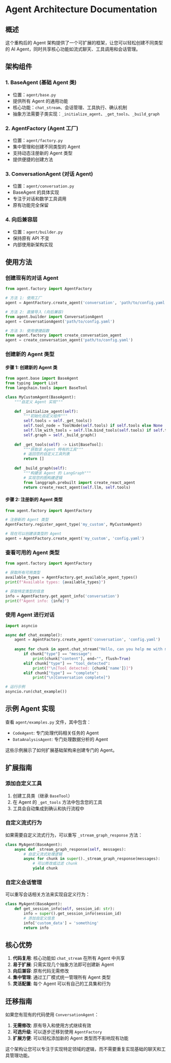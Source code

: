 # Agent Architecture Documentation

## 概述

这个重构后的 Agent 架构提供了一个可扩展的框架，让您可以轻松创建不同类型的 AI Agent，同时共享核心功能如流式聊天、工具调用和会话管理。

## 架构组件

### 1. BaseAgent (基础 Agent 类)
- 位置：`agent/base.py`
- 提供所有 Agent 的通用功能
- 核心功能：`chat_stream`、会话管理、工具执行、确认机制
- 抽象方法需要子类实现：`_initialize_agent`、`_get_tools`、`_build_graph`

### 2. AgentFactory (Agent 工厂)
- 位置：`agent/factory.py`
- 集中管理和创建不同类型的 Agent
- 支持动态注册新的 Agent 类型
- 提供便捷的创建方法

### 3. ConversationAgent (对话 Agent)
- 位置：`agent/conversation.py`
- BaseAgent 的具体实现
- 专注于对话和数学工具调用
- 原有功能完全保留

### 4. 向后兼容层
- 位置：`agent/builder.py`
- 保持原有 API 不变
- 内部使用新架构实现

## 使用方法

### 创建现有的对话 Agent

```python
from agent.factory import AgentFactory

# 方法 1: 使用工厂
agent = AgentFactory.create_agent('conversation', 'path/to/config.yaml')

# 方法 2: 直接导入 (向后兼容)
from agent.builder import ConversationAgent
agent = ConversationAgent('path/to/config.yaml')

# 方法 3: 使用便捷函数
from agent.factory import create_conversation_agent
agent = create_conversation_agent('path/to/config.yaml')
```

### 创建新的 Agent 类型

#### 步骤 1: 创建新的 Agent 类

```python
from agent.base import BaseAgent
from typing import List
from langchain.tools import BaseTool

class MyCustomAgent(BaseAgent):
    """自定义 Agent 实现"""
    
    def _initialize_agent(self):
        """初始化自定义组件"""
        self.tools = self._get_tools()
        self.tool_node = ToolNode(self.tools) if self.tools else None
        self.llm_with_tools = self.llm.bind_tools(self.tools) if self.tools else self.llm
        self.graph = self._build_graph()
    
    def _get_tools(self) -> List[BaseTool]:
        """获取该 Agent 特有的工具"""
        # 返回您的自定义工具列表
        return []
    
    def _build_graph(self):
        """构建该 Agent 的 LangGraph"""
        # 实现您的图构建逻辑
        from langgraph.prebuilt import create_react_agent
        return create_react_agent(self.llm, self.tools)
```

#### 步骤 2: 注册新的 Agent 类型

```python
from agent.factory import AgentFactory

# 注册新的 Agent 类型
AgentFactory.register_agent_type('my_custom', MyCustomAgent)

# 现在可以创建该类型的 Agent
agent = AgentFactory.create_agent('my_custom', 'config.yaml')
```

### 查看可用的 Agent 类型

```python
from agent.factory import AgentFactory

# 获取所有可用类型
available_types = AgentFactory.get_available_agent_types()
print(f"Available types: {available_types}")

# 获取特定类型的信息
info = AgentFactory.get_agent_info('conversation')
print(f"Agent info: {info}")
```

### 使用 Agent 进行对话

```python
import asyncio

async def chat_example():
    agent = AgentFactory.create_agent('conversation', 'config.yaml')
    
    async for chunk in agent.chat_stream("Hello, can you help me with math?"):
        if chunk["type"] == "message":
            print(chunk["content"], end="", flush=True)
        elif chunk["type"] == "tool_detected":
            print(f"\n[Tool detected: {chunk['name']}]")
        elif chunk["type"] == "complete":
            print("\n[Conversation complete]")

# 运行示例
asyncio.run(chat_example())
```

## 示例 Agent 实现

查看 `agent/examples.py` 文件，其中包含：
- `CodeAgent`: 专门处理代码相关任务的 Agent
- `DataAnalysisAgent`: 专门处理数据分析的 Agent

这些示例展示了如何扩展基础架构来创建专门的 Agent。

## 扩展指南

### 添加自定义工具

1. 创建工具类（继承 `BaseTool`）
2. 在 Agent 的 `_get_tools` 方法中包含您的工具
3. 工具会自动集成到确认和执行流程中

### 自定义流式行为

如果需要自定义流式行为，可以重写 `_stream_graph_response` 方法：

```python
class MyAgent(BaseAgent):
    async def _stream_graph_response(self, messages):
        # 自定义流式处理逻辑
        async for chunk in super()._stream_graph_response(messages):
            # 可以修改或过滤 chunk
            yield chunk
```

### 自定义会话管理

可以重写会话相关方法来实现自定义行为：

```python
class MyAgent(BaseAgent):
    def get_session_info(self, session_id: str):
        info = super().get_session_info(session_id)
        # 添加自定义信息
        info['custom_data'] = 'something'
        return info
```

## 核心优势

1. **代码复用**: 核心功能如 `chat_stream` 在所有 Agent 中共享
2. **易于扩展**: 只需实现几个抽象方法即可创建新 Agent
3. **向后兼容**: 原有代码无需修改
4. **集中管理**: 通过工厂模式统一管理所有 Agent 类型
5. **灵活配置**: 每个 Agent 可以有自己的工具集和行为

## 迁移指南

如果您有现有的代码使用 `ConversationAgent`：

1. **无需修改**: 原有导入和使用方式继续有效
2. **可选升级**: 可以逐步迁移到使用 `AgentFactory`
3. **扩展方便**: 可以轻松添加新的 Agent 类型而不影响现有功能

这个架构让您可以专注于实现特定领域的逻辑，而不需要重复实现基础的聊天和工具管理功能。
